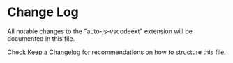 # Change Log
All notable changes to the "auto-js-vscodeext" extension will be documented in this file.

Check [Keep a Changelog](http://keepachangelog.com/) for recommendations on how to structure this file.
